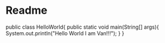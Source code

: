 # Readme
  public class HelloWorld{
    public static void main(String[] args){
      System.out.println("Hello World I am Van!!!");
    }
  }
